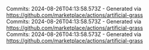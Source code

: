 Commits: 2024-08-26T04:13:58.573Z - Generated via https://github.com/marketplace/actions/artificial-grass
<br>
Commits: 2024-08-26T04:13:58.573Z - Generated via https://github.com/marketplace/actions/artificial-grass
<br>
Commits: 2024-08-26T04:13:58.573Z - Generated via https://github.com/marketplace/actions/artificial-grass
<br>
